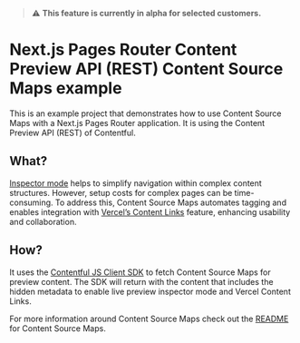 > ⚠️ **This feature is currently in alpha for selected customers.**

# Next.js Pages Router Content Preview API (REST) Content Source Maps example

This is an example project that demonstrates how to use Content Source Maps with a Next.js Pages Router application. It is using the Content Preview API (REST) of Contentful.

## What?

[Inspector mode](https://www.contentful.com/developers/docs/tutorials/general/live-preview/) helps to simplify navigation within complex content structures. However, setup costs for complex pages can be time-consuming. To address this, Content Source Maps automates tagging and enables integration with [Vercel’s Content Links](https://vercel.com/docs/workflow-collaboration/edit-mode#content-link) feature, enhancing usability and collaboration.

## How?

It uses the [Contentful JS Client SDK](https://github.com/contentful/contentful.js) to fetch Content Source Maps for preview content. The SDK will return with the content that includes the hidden metadata to enable live preview inspector mode and Vercel Content Links.

For more information around Content Source Maps check out the [README](https://github.com/contentful/live-preview/tree/main/packages/content-source-maps) for Content Source Maps.
